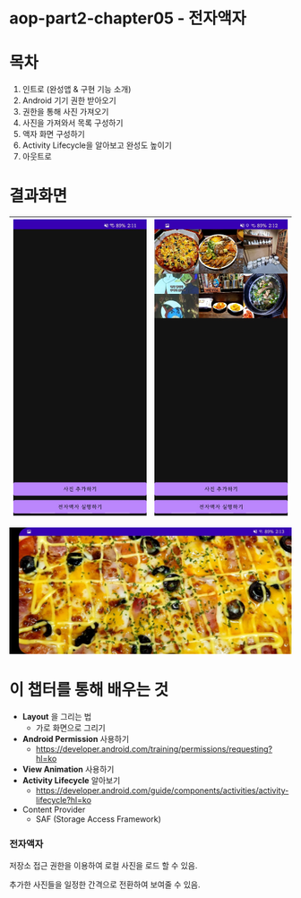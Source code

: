 # aop-part2-chapter05 - 전자액자



# 목차

1. 인트로  (완성앱 & 구현 기능 소개)
2. Android 기기 권한 받아오기
3. 권한을 통해 사진 가져오기
4. 사진을 가져와서 목록 구성하기
5. 액자 화면 구성하기
6. Activity Lifecycle을 알아보고 완성도 높이기
7. 아웃트로



# 결과화면


 ![1](./screenshot/1.jpg) | ![2](./screenshot/2.jpg) 
 ---------|----------
 ![3](./screenshot/3.jpg) 



# 이 챕터를 통해 배우는 것

- **Layout** 을 그리는 법
  - 가로 화면으로 그리기
- **Android Permission** 사용하기
  - https://developer.android.com/training/permissions/requesting?hl=ko
- **View Animation** 사용하기
- **Activity Lifecycle** 알아보기
  - https://developer.android.com/guide/components/activities/activity-lifecycle?hl=ko
- Content Provider
  - SAF (Storage Access Framework)



### 전자액자

저장소 접근 권한을 이용하여 로컬 사진을 로드 할 수 있음.

추가한 사진들을 일정한 간격으로 전환하여 보여줄 수 있음.





